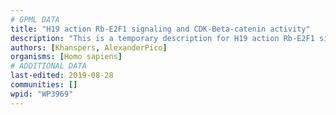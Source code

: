```yaml
---
# GPML DATA
title: "H19 action Rb-E2F1 signaling and CDK-Beta-catenin activity"
description: "This is a temporary description for H19 action Rb-E2F1 signaling and CDK-Beta-catenin activity"
authors: [Khanspers, AlexanderPico]
organisms: [Homo sapiens]
# ADDITIONAL DATA
last-edited: 2019-08-28
communities: []
wpid: "WP3969"
---
```

